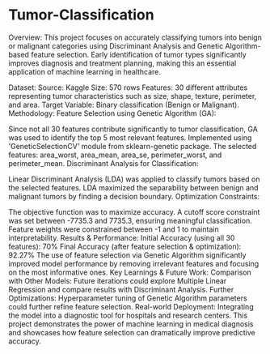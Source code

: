 # Tumor-Classification
Overview:
This project focuses on accurately classifying tumors into benign or malignant categories using Discriminant Analysis and Genetic Algorithm-based feature selection. Early identification of tumor types significantly improves diagnosis and treatment planning, making this an essential application of machine learning in healthcare.

Dataset:
Source: Kaggle
Size: 570 rows
Features: 30 different attributes representing tumor characteristics such as size, shape, texture, perimeter, and area.
Target Variable: Binary classification (Benign or Malignant).
Methodology:
Feature Selection using Genetic Algorithm (GA):

Since not all 30 features contribute significantly to tumor classification, GA was used to identify the top 5 most relevant features.
Implemented using 'GeneticSelectionCV' module from sklearn-genetic package.
The selected features: area_worst, area_mean, area_se, perimeter_worst, and perimeter_mean.
Discriminant Analysis for Classification:

Linear Discriminant Analysis (LDA) was applied to classify tumors based on the selected features.
LDA maximized the separability between benign and malignant tumors by finding a decision boundary.
Optimization Constraints:

The objective function was to maximize accuracy.
A cutoff score constraint was set between -7735.3 and 7735.3, ensuring meaningful classification.
Feature weights were constrained between -1 and 1 to maintain interpretability.
Results & Performance:
Initial Accuracy (using all 30 features): 70%
Final Accuracy (after feature selection & optimization): 92.27%
The use of feature selection via Genetic Algorithm significantly improved model performance by removing irrelevant features and focusing on the most informative ones.
Key Learnings & Future Work:
Comparison with Other Models: Future iterations could explore Multiple Linear Regression and compare results with Discriminant Analysis.
Further Optimizations: Hyperparameter tuning of Genetic Algorithm parameters could further refine feature selection.
Real-world Deployment: Integrating the model into a diagnostic tool for hospitals and research centers.
This project demonstrates the power of machine learning in medical diagnosis and showcases how feature selection can dramatically improve predictive accuracy.
